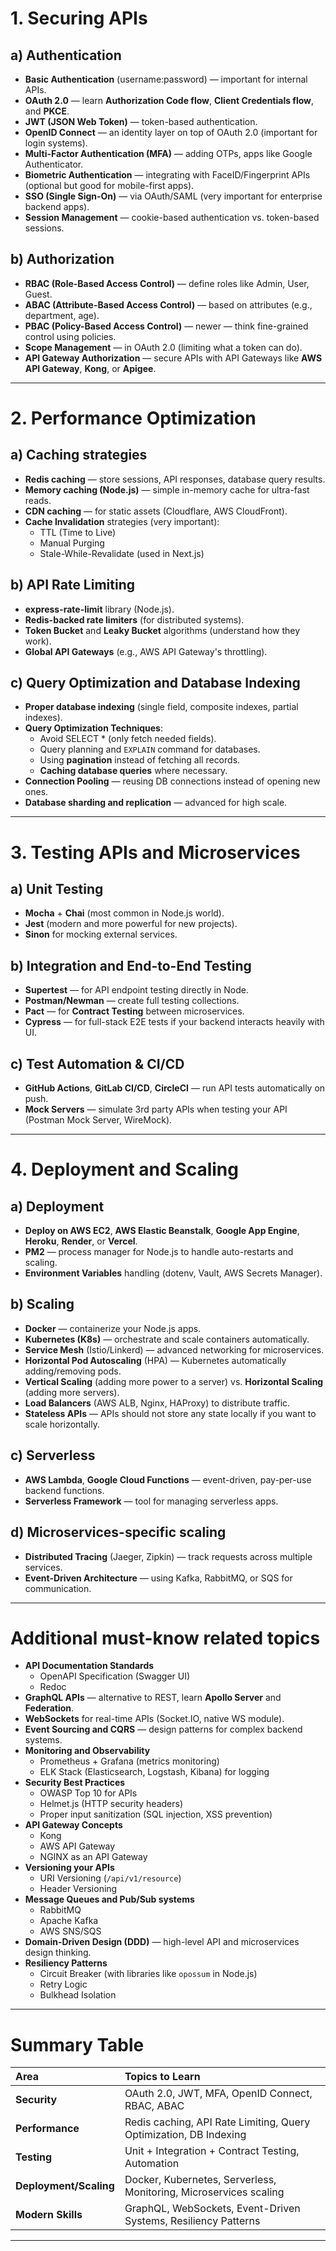# 1. Securing APIs

## a) Authentication

- **Basic Authentication** (username:password) — important for internal APIs.
- **OAuth 2.0** — learn **Authorization Code flow**, **Client Credentials flow**, and **PKCE**.
- **JWT (JSON Web Token)** — token-based authentication.
- **OpenID Connect** — an identity layer on top of OAuth 2.0 (important for login systems).
- **Multi-Factor Authentication (MFA)** — adding OTPs, apps like Google Authenticator.
- **Biometric Authentication** — integrating with FaceID/Fingerprint APIs (optional but good for mobile-first apps).
- **SSO (Single Sign-On)** — via OAuth/SAML (very important for enterprise backend apps).
- **Session Management** — cookie-based authentication vs. token-based sessions.

## b) Authorization

- **RBAC (Role-Based Access Control)** — define roles like Admin, User, Guest.
- **ABAC (Attribute-Based Access Control)** — based on attributes (e.g., department, age).
- **PBAC (Policy-Based Access Control)** — newer — think fine-grained control using policies.
- **Scope Management** — in OAuth 2.0 (limiting what a token can do).
- **API Gateway Authorization** — secure APIs with API Gateways like **AWS API Gateway**, **Kong**, or **Apigee**.

---

# 2. Performance Optimization

## a) Caching strategies

- **Redis caching** — store sessions, API responses, database query results.
- **Memory caching (Node.js)** — simple in-memory cache for ultra-fast reads.
- **CDN caching** — for static assets (Cloudflare, AWS CloudFront).
- **Cache Invalidation** strategies (very important):
  - TTL (Time to Live)
  - Manual Purging
  - Stale-While-Revalidate (used in Next.js)

## b) API Rate Limiting

- **express-rate-limit** library (Node.js).
- **Redis-backed rate limiters** (for distributed systems).
- **Token Bucket** and **Leaky Bucket** algorithms (understand how they work).
- **Global API Gateways** (e.g., AWS API Gateway's throttling).

## c) Query Optimization and Database Indexing

- **Proper database indexing** (single field, composite indexes, partial indexes).
- **Query Optimization Techniques**:
  - Avoid SELECT \* (only fetch needed fields).
  - Query planning and `EXPLAIN` command for databases.
  - Using **pagination** instead of fetching all records.
  - **Caching database queries** where necessary.
- **Connection Pooling** — reusing DB connections instead of opening new ones.
- **Database sharding and replication** — advanced for high scale.

---

# 3. Testing APIs and Microservices

## a) Unit Testing

- **Mocha** + **Chai** (most common in Node.js world).
- **Jest** (modern and more powerful for new projects).
- **Sinon** for mocking external services.

## b) Integration and End-to-End Testing

- **Supertest** — for API endpoint testing directly in Node.
- **Postman/Newman** — create full testing collections.
- **Pact** — for **Contract Testing** between microservices.
- **Cypress** — for full-stack E2E tests if your backend interacts heavily with UI.

## c) Test Automation & CI/CD

- **GitHub Actions**, **GitLab CI/CD**, **CircleCI** — run API tests automatically on push.
- **Mock Servers** — simulate 3rd party APIs when testing your API (Postman Mock Server, WireMock).

---

# 4. Deployment and Scaling

## a) Deployment

- **Deploy on AWS EC2**, **AWS Elastic Beanstalk**, **Google App Engine**, **Heroku**, **Render**, or **Vercel**.
- **PM2** — process manager for Node.js to handle auto-restarts and scaling.
- **Environment Variables** handling (dotenv, Vault, AWS Secrets Manager).

## b) Scaling

- **Docker** — containerize your Node.js apps.
- **Kubernetes (K8s)** — orchestrate and scale containers automatically.
- **Service Mesh** (Istio/Linkerd) — advanced networking for microservices.
- **Horizontal Pod Autoscaling** (HPA) — Kubernetes automatically adding/removing pods.
- **Vertical Scaling** (adding more power to a server) vs. **Horizontal Scaling** (adding more servers).
- **Load Balancers** (AWS ALB, Nginx, HAProxy) to distribute traffic.
- **Stateless APIs** — APIs should not store any state locally if you want to scale horizontally.

## c) Serverless

- **AWS Lambda**, **Google Cloud Functions** — event-driven, pay-per-use backend functions.
- **Serverless Framework** — tool for managing serverless apps.

## d) Microservices-specific scaling

- **Distributed Tracing** (Jaeger, Zipkin) — track requests across multiple services.
- **Event-Driven Architecture** — using Kafka, RabbitMQ, or SQS for communication.

---

# Additional must-know related topics

- **API Documentation Standards**
  - OpenAPI Specification (Swagger UI)
  - Redoc
- **GraphQL APIs** — alternative to REST, learn **Apollo Server** and **Federation**.
- **WebSockets** for real-time APIs (Socket.IO, native WS module).
- **Event Sourcing and CQRS** — design patterns for complex backend systems.
- **Monitoring and Observability**
  - Prometheus + Grafana (metrics monitoring)
  - ELK Stack (Elasticsearch, Logstash, Kibana) for logging
- **Security Best Practices**
  - OWASP Top 10 for APIs
  - Helmet.js (HTTP security headers)
  - Proper input sanitization (SQL injection, XSS prevention)
- **API Gateway Concepts**
  - Kong
  - AWS API Gateway
  - NGINX as an API Gateway
- **Versioning your APIs**
  - URI Versioning (`/api/v1/resource`)
  - Header Versioning
- **Message Queues and Pub/Sub systems**
  - RabbitMQ
  - Apache Kafka
  - AWS SNS/SQS
- **Domain-Driven Design (DDD)** — high-level API and microservices design thinking.
- **Resiliency Patterns**
  - Circuit Breaker (with libraries like `opossum` in Node.js)
  - Retry Logic
  - Bulkhead Isolation

---

# Summary Table

| Area                   | Topics to Learn                                                   |
| :--------------------- | :---------------------------------------------------------------- |
| **Security**           | OAuth 2.0, JWT, MFA, OpenID Connect, RBAC, ABAC                   |
| **Performance**        | Redis caching, API Rate Limiting, Query Optimization, DB Indexing |
| **Testing**            | Unit + Integration + Contract Testing, Automation                 |
| **Deployment/Scaling** | Docker, Kubernetes, Serverless, Monitoring, Microservices scaling |
| **Modern Skills**      | GraphQL, WebSockets, Event-Driven Systems, Resiliency Patterns    |

---
